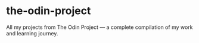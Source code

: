 # the-odin-project     

All my projects from The Odin Project — a complete compilation of my work and learning journey.  
